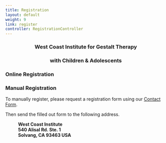 ```yaml
---
title: Registration
layout: default
weight: 9
link: register
controller: RegistrationController
---
```

<div class="row">
    <div class="col-sm-12" style="text-align: center;">
        <h3 class="header-sm-title">West Coast Institute for Gestalt Therapy</h3>
        <h3 class="header-sm-title">with Children & Adolescents</h3>
    </div>
</div>
<div class="row">
    <div class="col col-sm-8">
        <div class="panel panel-default">
          <div class="panel-heading">
            <h3 class="panel-title header-sm-title">Online Registration</h3>
          </div>
          <div class="panel-body">
            <formio src="'https://feliciacarroll.form.io/register'"></formio>
          </div>
        </div>
    </div>
    <div class="col col-sm-4">
        <div class="panel panel-default">
          <div class="panel-heading">
            <h3 class="panel-title header-sm-title">Manual Registration</h3>
          </div>
          <div class="panel-body">
            <p>To manually register, please request a registration form using our <a href="/contact">Contact Form</a>.</p>
            <p>Then send the filled out form to the following address.</p>
            <p style="margin-left: 40px">
                <strong>West Coast Institute<br/>540 Alisal Rd. Ste. 1<br/>Solvang, CA 93463 USA</strong>
            </p>
          </div>
        </div>
    </div>
</div>
